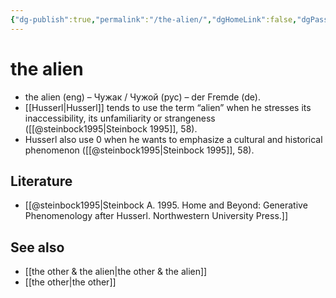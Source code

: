 ```yaml
---
{"dg-publish":true,"permalink":"/the-alien/","dgHomeLink":false,"dgPassFrontmatter":false}
---
```


# the alien
- the alien (eng) – Чужак / Чужой (рус) – der Fremde (de).
- [[Husserl|Husserl]] tends to use the term “alien” when he stresses its inaccessibility, its unfamiliarity or strangeness ([[@steinbock1995|Steinbock 1995]], 58).
- Husserl also use 0 when he wants to emphasize a cultural and historical phenomenon ([[@steinbock1995|Steinbock 1995]], 58).


## Literature
- [[@steinbock1995|Steinbock A. 1995. Home and Beyond: Generative Phenomenology after Husserl. Northwestern University Press.]]



## See also
- [[the other & the alien|the other & the alien]]
- [[the other|the other]]